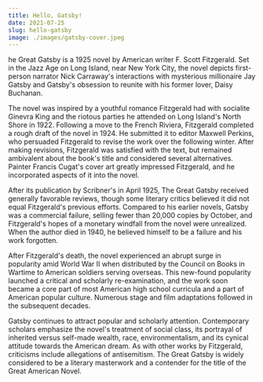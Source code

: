 ```yaml
---
title: Hello, Gatsby!
date: 2021-07-25
slug: hello-gatsby
image: ./images/gatsby-cover.jpeg
---
```


he Great Gatsby is a 1925 novel by American writer F. Scott Fitzgerald. Set in the Jazz Age on Long Island, near New York City, the novel depicts first-person narrator Nick Carraway's interactions with mysterious millionaire Jay Gatsby and Gatsby's obsession to reunite with his former lover, Daisy Buchanan.

The novel was inspired by a youthful romance Fitzgerald had with socialite Ginevra King and the riotous parties he attended on Long Island's North Shore in 1922. Following a move to the French Riviera, Fitzgerald completed a rough draft of the novel in 1924. He submitted it to editor Maxwell Perkins, who persuaded Fitzgerald to revise the work over the following winter. After making revisions, Fitzgerald was satisfied with the text, but remained ambivalent about the book's title and considered several alternatives. Painter Francis Cugat's cover art greatly impressed Fitzgerald, and he incorporated aspects of it into the novel.

After its publication by Scribner's in April 1925, The Great Gatsby received generally favorable reviews, though some literary critics believed it did not equal Fitzgerald's previous efforts. Compared to his earlier novels, Gatsby was a commercial failure, selling fewer than 20,000 copies by October, and Fitzgerald's hopes of a monetary windfall from the novel were unrealized. When the author died in 1940, he believed himself to be a failure and his work forgotten.

After Fitzgerald's death, the novel experienced an abrupt surge in popularity amid World War II when distributed by the Council on Books in Wartime to American soldiers serving overseas. This new-found popularity launched a critical and scholarly re-examination, and the work soon became a core part of most American high school curricula and a part of American popular culture. Numerous stage and film adaptations followed in the subsequent decades.

Gatsby continues to attract popular and scholarly attention. Contemporary scholars emphasize the novel's treatment of social class, its portrayal of inherited versus self-made wealth, race, environmentalism, and its cynical attitude towards the American dream. As with other works by Fitzgerald, criticisms include allegations of antisemitism. The Great Gatsby is widely considered to be a literary masterwork and a contender for the title of the Great American Novel.
